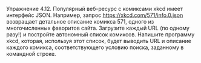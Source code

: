 Упражнение 4.12. Популярный веб-ресурс с комиксами xkcd имеет интерфейс
JSON. Например, запрос https://xkcd.com/571/info.0.json возвращает детальное описание комикса 571, одного из многочисленных фаворитов сайта. Загрузите каждый URL (по одному разу!) и постройте автономный список комиксов. Напишите программу xkcd, которая, используя этот список, будет выводить URL и описание каждого комикса, соответствующего условию поиска, заданному в командной
строке.